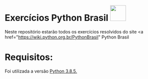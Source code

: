 # Exercícios Python Brasil <img src="https://emojipedia-us.s3.dualstack.us-west-1.amazonaws.com/thumbs/160/htc/37/snake_1f40d.png" height="50" width="50">

Neste repositório estarão todos os exercícios resolvidos do site <a href="https://wiki.python.org.br/PythonBrasil" Python Brasil</a>


# Requisitos:

Foi utilizada a versão <a href="https://www.python.org/">Python 3.8.5.</a>
